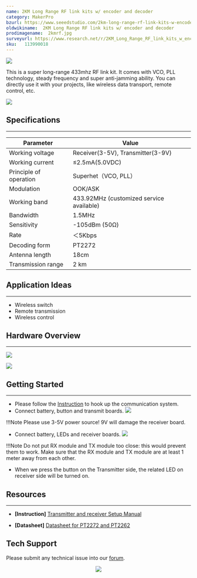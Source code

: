 ```yaml
---
name: 2KM Long Range RF link kits w/ encoder and decoder
category: MakerPro
bzurl: https://www.seeedstudio.com/2km-long-range-rf-link-kits-w-encoder-and-decoder-p-321.html?cPath=139_140
oldwikiname:  2KM Long Range RF link kits w/ encoder and decoder
prodimagename:  2kmrf.jpg
surveyurl: https://www.research.net/r/2KM_Long_Range_RF_link_kits_w_encoder_and_decoder
sku:   113990018
---
```

![](https://files.seeedstudio.com/wiki/2KM_Long_Range_RF_link_kits_w_encoder_and_decoder/img/2kmrf.jpg)

This is a super long-range 433mhz RF link kit. It comes with VCO, PLL technology, steady frequency and super anti-jamming ability. You can directly use it with your projects, like wireless data transport, remote control, etc.

[![](https://files.seeedstudio.com/wiki/Seeed-WiKi/docs/images/300px-Get_One_Now_Banner-ragular.png)](https://www.seeedstudio.com/2km-long-range-rf-link-kits-w-encoder-and-decoder-p-321.html?cPath=139_140)

##   Specifications
---
| Parameter              | Value                                    |
|------------------------|------------------------------------------|
| Working voltage        | Receiver(3-5V), Transmitter(3-9V)        |
| Working current        | ≤2.5mA(5.0VDC)                           |
| Principle of operation | Superhet（VCO, PLL）                     |
| Modulation             | OOK/ASK                                  |
| Working band           | 433.92MHz (customized service available) |
| Bandwidth              | 1.5MHz                                   |
| Sensitivity            | -105dBm (50Ω)                            |
| Rate                   | ＜5Kbps                                  |
| Decoding form          | PT2272                                   |
| Antenna length         | 18cm                                     |
| Transmission range     | 2 km                                     |
##   Application Ideas
---
*   Wireless switch
*   Remote transmission
*   Wireless control

##   Hardware Overview
---
![](https://files.seeedstudio.com/wiki/2KM_Long_Range_RF_link_kits_w_encoder_and_decoder/img/433rf5.png)

![](https://files.seeedstudio.com/wiki/2KM_Long_Range_RF_link_kits_w_encoder_and_decoder/img/433rf6.png)

## Getting Started
---

- Please follow the [Instruction](https://files.seeedstudio.com/wiki/2KM_Long_Range_RF_link_kits_w_encoder_and_decoder/res/2KM_RF.rar) to hook up the communication system.
- Connect battery, button and transmit boards.
![](https://files.seeedstudio.com/wiki/2KM_Long_Range_RF_link_kits_w_encoder_and_decoder/img/2KM_TX.JPG)

!!!Note
    Please use 3-5V power source! 9V will damage the receiver board.
- Connect battery, LEDs and receiver boards.
![](https://files.seeedstudio.com/wiki/2KM_Long_Range_RF_link_kits_w_encoder_and_decoder/img/2KM_RX.JPG)

!!!Note
    Do not put RX module and TX module too close: this would prevent them to work. Make sure that the RX module and TX module are at least 1 meter away from each other.
- When we press the button on the Transmitter side, the related LED on receiver side will be turned on.

## Resources
---
- **[Instruction]**   [Transmitter and receiver Setup Manual](https://files.seeedstudio.com/wiki/2KM_Long_Range_RF_link_kits_w_encoder_and_decoder/res/2KM_RF.rar)

- **[Datasheet]**   [Datasheet for PT2272 and PT2262](http://www.datasheetcatalog.org/datasheet/PrincetonTechnologyCorporation/mXusxsq.pdf)

## Tech Support
Please submit any technical issue into our [forum](http://forum.seeedstudio.com/). <br /><p style="text-align:center"><a href="https://www.seeedstudio.com/act-4.html?utm_source=wiki&utm_medium=wikibanner&utm_campaign=newproducts" target="_blank"><img src="https://files.seeedstudio.com/wiki/Wiki_Banner/new_product.jpg" /></a></p>